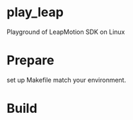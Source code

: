 play_leap
=========

Playground of LeapMotion SDK on Linux

# Prepare
set up Makefile match your environment.

# Build
